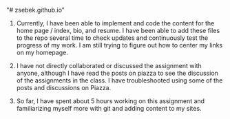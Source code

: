 "# zsebek.github.io" 

1. Currently, I have been able to implement and code
   the content for the home page / index, bio, and resume. I have been able to add these files to the repo several time to check updates and continuously test the progress of my work. I am still trying to figure out how to center my links on my homepage. 


2. I have not directly collaborated or discussed the 
   assignment with anyone, although I have read the posts on
   piazza to see the discussion of the assignments in the class. I have troubleshooted using some of the posts and discussions on Piazza. 

3. So far, I have spent about 5 hours working on this 
   assignment and familiarizing myself more with git and 
   adding content to my sites. 


